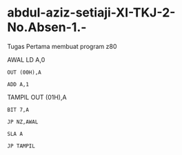 # abdul-aziz-setiaji-XI-TKJ-2-No.Absen-1.-
Tugas Pertama membuat program z80


AWAL	LD A,0

	OUT (00H),A
	
	ADD A,1

TAMPIL	OUT (01H),A

	BIT 7,A
	
	JP NZ,AWAL
	
	SLA A
	
	JP TAMPIL
